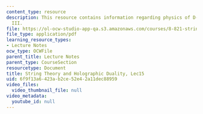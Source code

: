 ```yaml
---
content_type: resource
description: This resource contains information regarding physics of D-branes, Part
  III.
file: https://ol-ocw-studio-app-qa.s3.amazonaws.com/courses/8-821-string-theory-and-holographic-duality-fall-2014/6f9f13a6423ab2ce52e42a11dec88959_MIT8_821S15_Lec15.pdf
file_type: application/pdf
learning_resource_types:
- Lecture Notes
ocw_type: OCWFile
parent_title: Lecture Notes
parent_type: CourseSection
resourcetype: Document
title: String Theory and Holographic Duality, Lec15
uid: 6f9f13a6-423a-b2ce-52e4-2a11dec88959
video_files:
  video_thumbnail_file: null
video_metadata:
  youtube_id: null
---
```

